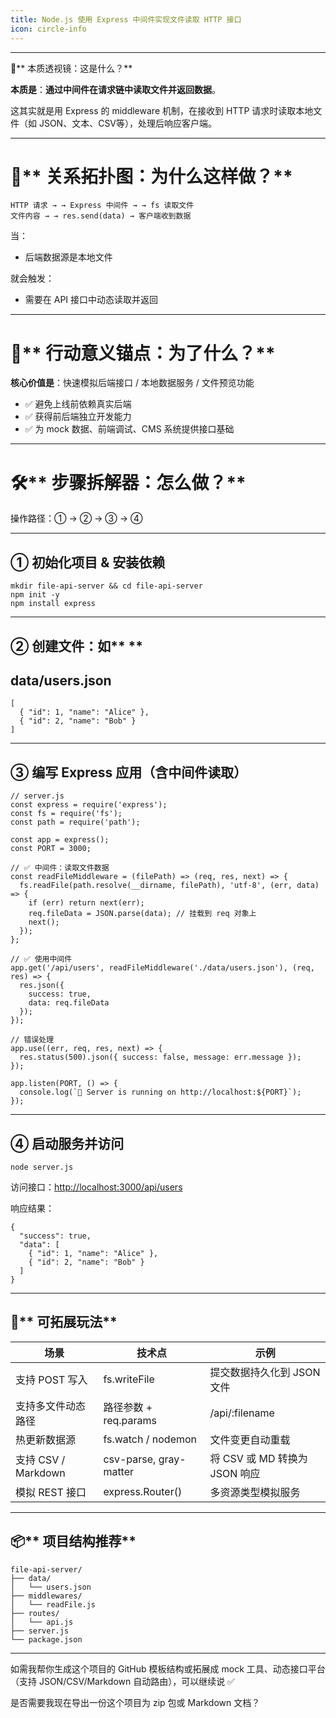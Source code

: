 ```yaml
---
title: Node.js 使用 Express 中间件实现文件读取 HTTP 接口 
icon: circle-info
---
```



---
**🧠**** 本质透视镜：这是什么？**

**本质是**：**通过中间件在请求链中读取文件并返回数据**。



这其实就是用 Express 的 middleware 机制，在接收到 HTTP 请求时读取本地文件（如 JSON、文本、CSV等），处理后响应客户端。

---

# **🔗**** 关系拓扑图：为什么这样做？**
```plain
HTTP 请求 → → Express 中间件 → → fs 读取文件  
文件内容 → → res.send(data) → 客户端收到数据
```

当：

+ 后端数据源是本地文件

就会触发：

+ 需要在 API 接口中动态读取并返回

---

# **🎯**** 行动意义锚点：为了什么？**
  


**核心价值是**：快速模拟后端接口 / 本地数据服务 / 文件预览功能

+ ✅ 避免上线前依赖真实后端
+ ✅ 获得前后端独立开发能力
+ ✅ 为 mock 数据、前端调试、CMS 系统提供接口基础

---

# **🛠**** 步骤拆解器：怎么做？**
  


<font style="color:#0e0e0e;">操作路径：① → ② → ③ → ④</font>

---

## **① 初始化项目 & 安装依赖**
```plain
mkdir file-api-server && cd file-api-server
npm init -y
npm install express
```

---

## **② 创建文件：如**** **
## **data/users.json**
```plain
[
  { "id": 1, "name": "Alice" },
  { "id": 2, "name": "Bob" }
]
```

---

## **③ 编写 Express 应用（含中间件读取）**
```plain
// server.js
const express = require('express');
const fs = require('fs');
const path = require('path');

const app = express();
const PORT = 3000;

// ✅ 中间件：读取文件数据
const readFileMiddleware = (filePath) => (req, res, next) => {
  fs.readFile(path.resolve(__dirname, filePath), 'utf-8', (err, data) => {
    if (err) return next(err);
    req.fileData = JSON.parse(data); // 挂载到 req 对象上
    next();
  });
};

// ✅ 使用中间件
app.get('/api/users', readFileMiddleware('./data/users.json'), (req, res) => {
  res.json({
    success: true,
    data: req.fileData
  });
});

// 错误处理
app.use((err, req, res, next) => {
  res.status(500).json({ success: false, message: err.message });
});

app.listen(PORT, () => {
  console.log(`🚀 Server is running on http://localhost:${PORT}`);
});
```

---

## **④ 启动服务并访问**
```plain
node server.js
```

访问接口：[http://localhost:3000/api/users](http://localhost:3000/api/users)

  


响应结果：

```plain
{
  "success": true,
  "data": [
    { "id": 1, "name": "Alice" },
    { "id": 2, "name": "Bob" }
  ]
}
```

---

## **🧩**** 可拓展玩法**
| **场景** | **技术点** | **示例** |
| --- | --- | --- |
| 支持 POST 写入 | fs.writeFile | 提交数据持久化到 JSON 文件 |
| 支持多文件动态路径 | 路径参数 + req.params | /api/:filename |
| 热更新数据源 | fs.watch / nodemon | 文件变更自动重载 |
| 支持 CSV / Markdown | csv-parse, gray-matter | 将 CSV 或 MD 转换为 JSON 响应 |
| 模拟 REST 接口 | express.Router() | 多资源类型模拟服务 |


---

## **📦**** 项目结构推荐**
```plain
file-api-server/
├── data/
│   └── users.json
├── middlewares/
│   └── readFile.js
├── routes/
│   └── api.js
├── server.js
└── package.json
```

---

如需我帮你生成这个项目的 GitHub 模板结构或拓展成 mock 工具、动态接口平台（支持 JSON/CSV/Markdown 自动路由），可以继续说 ✅

  


是否需要我现在导出一份这个项目为 zip 包或 Markdown 文档？

